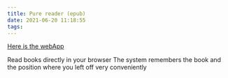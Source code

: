 ```yaml
---
title: Pure reader (epub)
date: 2021-06-20 11:18:55
tags:
---
```


[Here is the webApp](https://read.safiullin.io)

Read books directly in your browser
The system remembers the book and the position where you left off very conveniently
